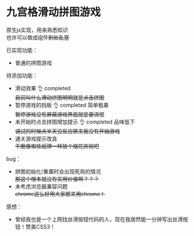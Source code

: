 # 九宫格滑动拼图游戏

原生js实现，用来熟悉知识  
也许可以做成组件~~到处乱塞~~

已实现功能：
* 普通的拼图游戏

待添加功能：
* 滑动效果  :ok_hand: completed  
  ~~目前叫什么滑动拼图明明就是点击拼图~~
* 暂停游戏的挡板  :ok_hand: completed 简单粗暴  
  ~~暂停游戏没有屏蔽游戏界面就是耍流氓~~
* 未开始时点击拼图增加提示  :ok_hand: completed 品味低下  
  ~~调试的时候点半天没反应原来我没有开始游戏~~
* 通关游戏提示改良  
  ~~干脆像蜘蛛纸牌一样放个烟花庆祝吧~~

bug：
* 拼图初始化/重置时会出现死局的情况  
  ~~那这个根本就没有实用价值啊？？？~~
* 未考虑浏览器兼容问题  
  ~~chrome这么好用大家都来用chrome！~~

感想：
* 曾经我也是一个上网找丝滑按钮代码的人，现在我居然能一分钟写出丝滑按钮！赞美CSS3！